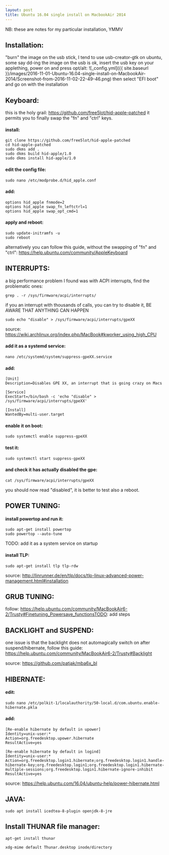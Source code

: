 ```yaml
---
layout: post
title: Ubuntu 16.04 single install on MacbookAir 2014
---
```


NB: these are notes for my particular installation, YMMV


## Installation:
"burn" the image on the usb stick, I tend to use usb-creator-gtk on ubuntu, some say dd-ing the image on the usb is ok,
insert the usb key on your applething, power on and press opt/alt: ![_config.yml]({{ site.baseurl }}/images/2016-11-01-Ubuntu-16.04-single-install-on-MacbookAir-2014/Screenshot-from-2016-11-02-22-49-46.png)
then select "EFI boot" and go on with the installation


## Keyboard:
this is the holy grail: https://github.com/free5lot/hid-apple-patched
it permits you to finally swap the "fn" and "ctrl" keys.

#### install:

    git clone https://github.com/free5lot/hid-apple-patched
    cd hid-apple-patched
    sudo dkms add .
    sudo dkms build hid-apple/1.0
    sudo dkms install hid-apple/1.0

#### edit the config file:

    sudo nano /etc/modprobe.d/hid_apple.conf

#### add:

    options hid_apple fnmode=2
    options hid_apple swap_fn_leftctrl=1
    options hid_apple swap_opt_cmd=1

#### apply and reboot:

    sudo update-initramfs -u
    sudo reboot

alternatively you can follow this guide, without the swapping of "fn" and "ctrl": https://help.ubuntu.com/community/AppleKeyboard

## INTERRUPTS:
a big performance problem I found was with ACPI interrupts,
find the problematic ones:

    grep . -r /sys/firmware/acpi/interrupts/

if you an interrupt with thousands of calls, you can try to disable it,
BE AWARE THAT ANYTHING CAN HAPPEN

    sudo echo "disable" > /sys/firmware/acpi/interrupts/gpeXX

source: https://wiki.archlinux.org/index.php/MacBook#kworker_using_high_CPU

#### add it as a systemd service:

    nano /etc/systemd/system/suppress-gpeXX.service

#### add:

    [Unit]
    Description=Disables GPE XX, an interrupt that is going crazy on Macs

    [Service]
    ExecStart=/bin/bash -c 'echo "disable" > /sys/firmware/acpi/interrupts/gpeXX'

    [Install]
    WantedBy=multi-user.target

#### enable it on boot:

    sudo systemctl enable suppress-gpeXX

#### test it:

    sudo systemctl start suppress-gpeXX

#### and check it has actually disabled the gpe:

    cat /sys/firmware/acpi/interrupts/gpeXX

you should now read "disabled",
it is better to test also a reboot.

## POWER TUNING:

#### install powertop and run it:

    sudo apt-get install powertop
    sudo powertop --auto-tune

TODO: add it as a system service on startup

#### install TLP:

    sudo apt-get install tlp tlp-rdw

source: http://linrunner.de/en/tlp/docs/tlp-linux-advanced-power-management.html#installation


## GRUB TUNING:

follow: https://help.ubuntu.com/community/MacBookAir6-2/Trusty#Finetuning_Powersave_functionsTODO: add steps


## BACKLIGHT and SUSPEND:

one issue is that the backlight does not automagically switch on after suspend/hibernate,
follow this guide: https://help.ubuntu.com/community/MacBookAir6-2/Trusty#Backlight

source: https://github.com/patjak/mba6x_bl


## HIBERNATE:

#### edit:
    
    sudo nano /etc/polkit-1/localauthority/50-local.d/com.ubuntu.enable-hibernate.pkla

#### add:

    [Re-enable hibernate by default in upower]
    Identity=unix-user:*
    Action=org.freedesktop.upower.hibernate
    ResultActive=yes

    [Re-enable hibernate by default in logind]
    Identity=unix-user:*
    Action=org.freedesktop.login1.hibernate;org.freedesktop.login1.handle-hibernate-key;org.freedesktop.login1;org.freedesktop.login1.hibernate-multiple-sessions;org.freedesktop.login1.hibernate-ignore-inhibit
    ResultActive=yes

source: https://help.ubuntu.com/16.04/ubuntu-help/power-hibernate.html


## JAVA:

    sudo apt install icedtea-8-plugin openjdk-8-jre


## Install THUNAR file manager:

    apt-get install thunar

    xdg-mime default Thunar.desktop inode/directory
